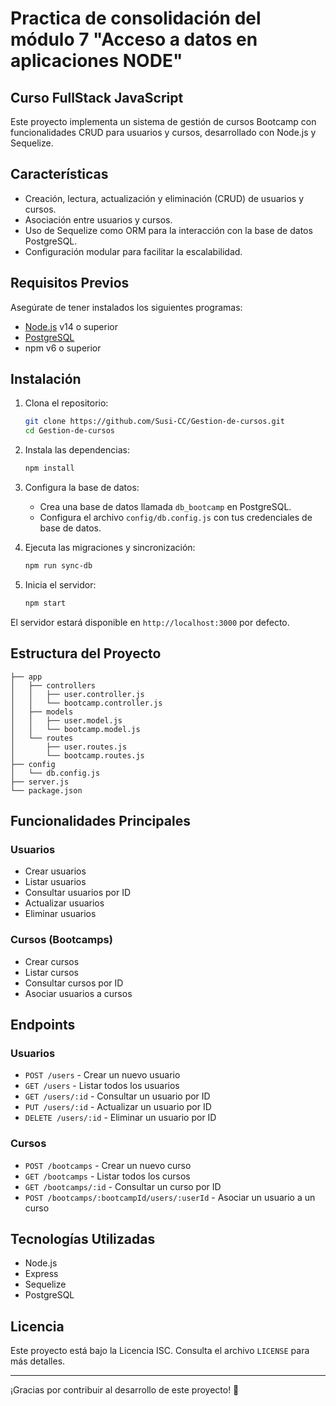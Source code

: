 # Practica de consolidación del módulo 7 "Acceso a datos en aplicaciones NODE"
## Curso FullStack JavaScript

Este proyecto implementa un sistema de gestión de cursos Bootcamp con funcionalidades CRUD para usuarios y cursos, desarrollado con Node.js y Sequelize.

## Características

- Creación, lectura, actualización y eliminación (CRUD) de usuarios y cursos.
- Asociación entre usuarios y cursos.
- Uso de Sequelize como ORM para la interacción con la base de datos PostgreSQL.
- Configuración modular para facilitar la escalabilidad.

## Requisitos Previos

Asegúrate de tener instalados los siguientes programas:

- [Node.js](https://nodejs.org/) v14 o superior
- [PostgreSQL](https://www.postgresql.org/)
- npm v6 o superior

## Instalación

1. Clona el repositorio:

   ```bash
   git clone https://github.com/Susi-CC/Gestion-de-cursos.git
   cd Gestion-de-cursos
   ```

2. Instala las dependencias:

   ```bash
   npm install
   ```

3. Configura la base de datos:

   - Crea una base de datos llamada `db_bootcamp` en PostgreSQL.
   - Configura el archivo `config/db.config.js` con tus credenciales de base de datos.

4. Ejecuta las migraciones y sincronización:

   ```bash
   npm run sync-db
   ```

5. Inicia el servidor:

   ```bash
   npm start
   ```

El servidor estará disponible en `http://localhost:3000` por defecto.

## Estructura del Proyecto

```plaintext
├── app
│   ├── controllers
│   │   ├── user.controller.js
│   │   └── bootcamp.controller.js
│   ├── models
│   │   ├── user.model.js
│   │   └── bootcamp.model.js
│   └── routes
│       ├── user.routes.js
│       └── bootcamp.routes.js
├── config
│   └── db.config.js
├── server.js
└── package.json
```

## Funcionalidades Principales

### Usuarios

- Crear usuarios
- Listar usuarios
- Consultar usuarios por ID
- Actualizar usuarios
- Eliminar usuarios

### Cursos (Bootcamps)

- Crear cursos
- Listar cursos
- Consultar cursos por ID
- Asociar usuarios a cursos

## Endpoints

### Usuarios

- `POST /users` - Crear un nuevo usuario
- `GET /users` - Listar todos los usuarios
- `GET /users/:id` - Consultar un usuario por ID
- `PUT /users/:id` - Actualizar un usuario por ID
- `DELETE /users/:id` - Eliminar un usuario por ID

### Cursos

- `POST /bootcamps` - Crear un nuevo curso
- `GET /bootcamps` - Listar todos los cursos
- `GET /bootcamps/:id` - Consultar un curso por ID
- `POST /bootcamps/:bootcampId/users/:userId` - Asociar un usuario a un curso

## Tecnologías Utilizadas

- Node.js
- Express
- Sequelize
- PostgreSQL

## Licencia

Este proyecto está bajo la Licencia ISC. Consulta el archivo `LICENSE` para más detalles.

---

¡Gracias por contribuir al desarrollo de este proyecto! 🎉
